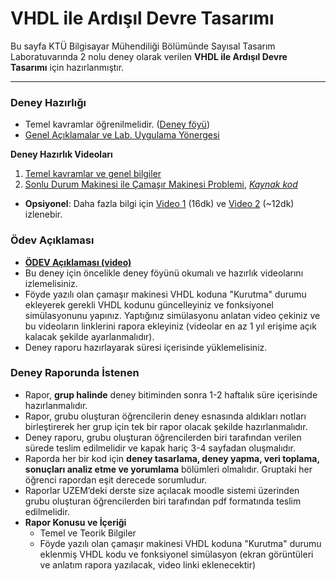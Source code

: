 # VHDL ile Ardışıl Devre Tasarımı
Bu sayfa KTÜ Bilgisayar Mühendiliği Bölümünde Sayısal Tasarım Laboratuvarında 2 nolu deney olarak verilen  **VHDL ile Ardışıl Devre Tasarımı** için hazırlanmıştır.

---

### Deney Hazırlığı
* Temel kavramlar öğrenilmelidir. ([Deney föyü](https://www.ktu.edu.tr/dosyalar/bilgisayar_8a5d5.pdf))
* [Genel Açıklamalar ve Lab. Uygulama Yönergesi](https://docs.google.com/document/d/1QmXaHd2HeeSVDXp7UfI83uhN4SyQ2lyejMCl-dehbYc/edit#)

**Deney Hazırlık Videoları**
1. [Temel kavramlar ve genel bilgiler](https://youtu.be/GM-62MMqvH8)
1. [Sonlu Durum Makinesi ile Çamaşır Makinesi Problemi](https://youtu.be/E0rt9_qNqWc), _[Kaynak kod](eSDM.vhd)_ 
* **Opsiyonel**: Daha fazla bilgi için [Video 1](https://youtu.be/Z6Ql3Jw2hTU) (16dk) ve [Video 2](https://youtu.be/cg_CRbJMDLM) (~12dk) izlenebir.

### Ödev Açıklaması
* **[ÖDEV Açıklaması (video)](https://youtu.be/E0rt9_qNqWc?t=1672)**
* Bu deney için öncelikle deney föyünü okumalı ve hazırlık videolarını izlemelisiniz.
* Föyde yazılı olan çamaşır makinesi VHDL koduna "Kurutma" durumu ekleyerek gerekli VHDL kodunu güncelleyiniz ve fonksiyonel simülasyonunu yapınız. Yaptığınız simülasyonu anlatan video çekiniz ve bu videoların linklerini rapora ekleyiniz (videolar en az 1 yıl erişime açık kalacak şekilde ayarlanmalıdır).
* Deney raporu hazırlayarak süresi içerisinde yüklemelisiniz.

### Deney Raporunda İstenen
* Rapor, **grup halinde** deney bitiminden sonra 1-2 haftalık süre içerisinde hazırlanmalıdır.
* Rapor, grubu oluşturan öğrencilerin deney esnasında aldıkları notları birleştirerek her grup için tek bir rapor olacak şekilde hazırlanmalıdır.
* Deney raporu, grubu oluşturan öğrencilerden biri tarafından verilen sürede teslim edilmelidir ve kapak hariç 3-4 sayfadan oluşmalıdır.
* Raporda her bir kod için **deney tasarlama, deney yapma, veri toplama, sonuçları analiz etme ve yorumlama** bölümleri olmalıdır. Gruptaki her öğrenci rapordan eşit derecede sorumludur.
* Raporlar UZEM’deki derste size açılacak moodle sistemi üzerinden grubu oluşturan öğrencilerden biri tarafından pdf formatında teslim edilmelidir.
* **Rapor Konusu ve İçeriği**
  * Temel ve Teorik Bilgiler
  * Föyde yazılı olan çamaşır makinesi VHDL koduna "Kurutma" durumu eklenmiş VHDL kodu ve fonksiyonel simülasyon (ekran görüntüleri ve anlatım rapora yazılacak, video linki eklenecektir)